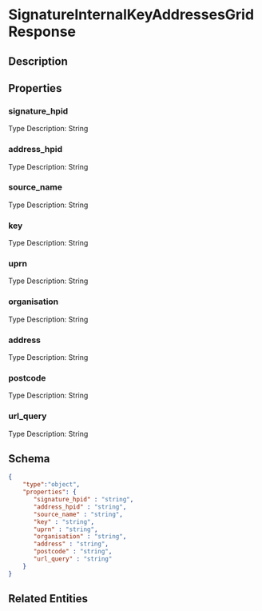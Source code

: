 # SignatureInternalKeyAddressesGridResponse
## Description

## Properties
### signature_hpid


Type Description: String
### address_hpid


Type Description: String
### source_name


Type Description: String
### key


Type Description: String
### uprn


Type Description: String
### organisation


Type Description: String
### address


Type Description: String
### postcode


Type Description: String
### url_query


Type Description: String

## Schema
```json
{
    "type":"object",
    "properties": {
       "signature_hpid" : "string",
       "address_hpid" : "string",
       "source_name" : "string",
       "key" : "string",
       "uprn" : "string",
       "organisation" : "string",
       "address" : "string",
       "postcode" : "string",
       "url_query" : "string"
    }
}
```

## Related Entities

